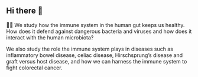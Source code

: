 ## Hi there 👋

🙋‍♀️ We study how the immune system in the human gut keeps us healthy. How does it defend against dangerous bacteria and viruses and how does it interact with the human microbiota? 

We also study the role the immune system plays in diseases such as inflammatory bowel disease, celiac disease, Hirschsprung’s disease and graft versus host disease, and how we can harness the immune system to fight colorectal cancer.
